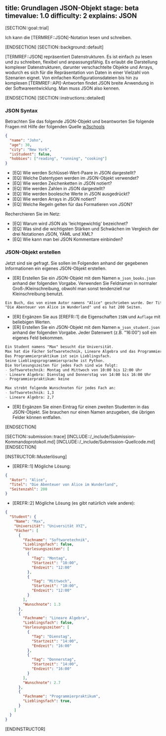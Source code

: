 title: Grundlagen JSON-Objekt
stage: beta
timevalue: 1.0
difficulty: 2
explains: JSON
---
<!-- TODO_1: assumes: PythonDataStructures -->

[SECTION::goal::trial]

Ich kann die [TERMREF::JSON]-Notation lesen und schreiben.

[ENDSECTION]
[SECTION::background::default]

[TERMREF::JSON] repräsentiert Datenstrukturen.
Es ist einfach zu lesen und zu schreiben, flexibel und anpassungsfähig. 
Es erlaubt die Darstellung komplexer Datenstrukturen, darunter verschachtelte
Objekte und Arrays, wodurch es sich für die Repräsentation von Daten in einer Vielzahl von
Szenarien eignet. 
Von einfachen Konfigurationsdateien bis hin zu komplexen [TERMREF::API]-Antworten
findet JSON breite Anwendung in der Softwareentwicklung.
Man muss JSON also kennen.

[ENDSECTION]
[SECTION::instructions::detailed]

### JSON Syntax

Betrachten Sie das folgende JSON-Objekt und beantworten Sie folgende Fragen mit Hilfe der
folgenden Quelle [w3schools](https://www.w3schools.com/js/js_json_intro.asp)

```JSON
{
  "name": "John",
  "age": 30,
  "city": "New York",
  "isStudent": false,
  "hobbies": ["reading", "running", "cooking"]
}
```

- [EQ] Wie werden Schlüssel-Wert-Paare in JSON dargestellt?
- [EQ] Welche Datentypen werden im JSON-Objekt verwendet?
- [EQ] Wie werden Zeichenketten in JSON notiert?
- [EQ] Wie werden Zahlen in JSON dargestellt?
- [EQ] Wie werden boolesche Werte in JSON ausgedrückt?
- [EQ] Wie werden Arrays in JSON notiert?
- [EQ] Welche Regeln gelten für das Formatieren von JSON?

Recherchieren Sie im Netz:

- [EQ] Warum wird JSON als 'leichtgewichtig' bezeichnet?
- [EQ] Was sind die wichtigsten Stärken und Schwächen im Vergleich der drei
  Notationen JSON, YAML und XML?
- [EQ] Wie kann man bei JSON Kommentare einbinden?


### JSON-Objekt erstellen

Jetzt sind sie gefragt. Sie sollen im Folgenden anhand der gegebenen Informationen ein eigenes
JSON-Objekt erstellen.

- [ER] Erstellen Sie ein JSON-Objekt mit dem Namen `m_json_books.json` anhand der folgenden Vorgabe.
  Verwenden Sie Feldnamen in normaler Groß-/Kleinschreibung, obwohl man sonst tendenziell nur Kleinschreibung benutzt.

```md
Ein Buch, das von einem Autor namens "Alice" geschrieben wurde. Der Titel des Buches lautet 
"Die Abenteuer von Alice im Wunderland" und es hat 200 Seiten.
```

- [ER] Ergänzen Sie aus [EREFR::1] die Eigenschaften `ISBN` und `Auflage` mit beliebigen Werten.
- [ER] Erstellen Sie ein JSON-Objekt mit dem Namen `m_json_student.json` anhand der folgenden Vorgabe.
  Jeder Datenwert (z.B. "16:00") soll ein eigenes Feld bekommen.

```md
Ein Student namens "Max" besucht die Universität. 
Max hat die Fächer Softwaretechnik, Lineare Algebra und das Programmierpraktikum gewählt. 
Das Programmierpraktikum ist sein Lieblingsfach. 
Seine Lieblingsprogrammiersprache ist Python. 
Die Vorlesungszeiten für jedes Fach sind wie folgt:
- Softwaretechnik: Montag und Mittwoch von 10:00 bis 12:00 Uhr
- Lineare Algebra: Dienstag und Donnerstag von 14:00 bis 16:00 Uhr
- Programmierpraktikum: keine

Max strebt folgende Wunschnoten für jedes Fach an:
- Softwaretechnik: 1,3
- Lineare Algebra: 2,7
```

- [ER] Ergänzen Sie einen Eintrag für einen zweiten Studenten in das JSON-Objekt.
  Sie brauchen nur einen Namen anzugeben, die übrigen Felder können entfallen.

[ENDSECTION]

[SECTION::submission::trace]
[INCLUDE::/_include/Submission-Kommandoprotokoll.md]
[INCLUDE::/_include/Submission-Quellcode.md]
[ENDSECTION]

[INSTRUCTOR::Musterlösung]

- [EREFR::1] Mögliche Lösung:

```JSON
{
  "Autor": "Alice",
  "Titel": "Die Abenteuer von Alice im Wunderland",
  "Seitenzahl": 200
}
```

- [EREFR::2] Mögliche Lösung (es gibt natürlich viele andere):

```JSON
{
  "Student": {
    "Name": "Max",
    "Universität": "Universität XYZ",
    "Fächer": [
      {
        "Fachname": "Softwaretechnik",
        "Lieblingsfach": false,
        "Vorlesungszeiten": [
          {
            "Tag": "Montag",
            "Startzeit": "10:00",
            "Endzeit": "12:00"
          },
          {
            "Tag": "Mittwoch",
            "Startzeit": "10:00",
            "Endzeit": "12:00"
          }
        ],
        "Wunschnote": 1.3
      },
      {
        "Fachname": "Lineare Algebra",
        "Lieblingsfach": false,
        "Vorlesungszeiten": [
          {
            "Tag": "Dienstag",
            "Startzeit": "14:00",
            "Endzeit": "16:00"
          },
          {
            "Tag": "Donnerstag",
            "Startzeit": "14:00",
            "Endzeit": "16:00"
          }
        ],
        "Wunschnote": 2.7
      },
      {
        "Fachname": "Programmierpraktikum",
        "Lieblingsfach": true,
      }
    ]
  }
}
```

[ENDINSTRUCTOR]
